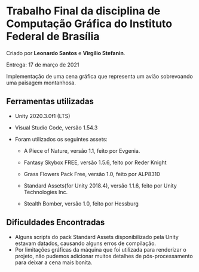 # Trabalho Final da disciplina de Computação Gráfica do Instituto Federal de Brasília

Criado por **Leonardo Santos** e **Virgílio Stefanin**.

Entrega: 17 de março de 2021

Implementação de uma cena gráfica que representa um avião sobrevoando uma paisagem montanhosa.

## Ferramentas utilizadas
- Unity 2020.3.0f1 (LTS)

- Visual Studio Code, versão 1.54.3

- Foram utilizados os seguintes assets:

  - A Piece of Nature, versão 1.1, feito por Evgenia.

  - Fantasy Skybox FREE, versão 1.5.6, feito por Reder Knight

  - Grass Flowers Pack Free, versão 1.0, feito por ALP8310

  - Standard Assets(for Unity 2018.4), versão 1.1.6, feito por Unity Technologies Inc.

  - Stealth Bomber, versão 1.0, feito por Hessburg

## Dificuldades Encontradas
- Alguns scripts do pack Standard Assets disponibilizado pela Unity estavam datados, causando alguns erros de compilação.
- Por limitações gráficas da máquina que foi utilizada para renderizar o projeto, não pudemos adicionar muitos detalhes de pós-processamento para deixar a cena mais bonita.
